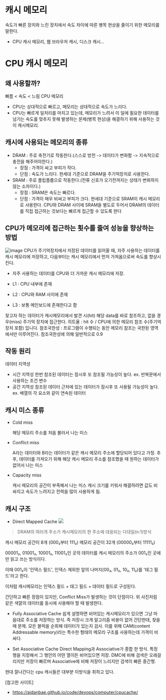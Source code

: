 # 캐시 메모리
속도가 빠른 장치와 느린 장치에서 속도 차이에 따른 병목 현상을 줄이기 위한 메모리를 말한다.
- CPU 캐시 메모리, 웹 브라우저 캐시, 디스크 캐시...

# CPU 캐시 메모리
## 왜 사용할까?
빠름 < 속도 < 느림
CPU         메모리
- CPU는 상대적으로 빠르고, 메모리는 상대적으로 속도가 느리다.
- CPU는 빠르게 일처리를 마치고 있는데, 메모리가 느려서 이 일에 필요한 데이터를 넘기는 속도를 맞추지 못해 발생하는 문제(병목 현상)을 해결하기 위해 사용하는 것이 캐시메모리.

## 캐시에 사용되는 메모리의 종류
- DRAM : 주로 축전기로 작동한다.(스스로 방전 -> 데이터가 변화함 -> 지속적으로 충전을 해주어야한다.)
    - 장점 : 가격이 싸고 부피가 작다.
    - 단점 : 속도가 느리다.
현세대 기준으로 DRAM을 주기억장치로 사용한다.
- SRAM : 주로 플립플롭으로 작동한다.(전류 신호가 오기전까지는 상태가 변화하지 않는 소자이다.)
    - 장점 : SRAM은 속도는 빠르다.
    - 단점 : 가격이 매우 비싸고 부피가 크다.
현세대 기준으로 SRAM이 캐시 메모리로 사용한다.
CPU와 DRAM 사이에 SRAM을 별도로 두어서 DRAM의 데이터를 직접 접근하는 것보다는 빠르게 접근할 수 있도록 한다

## CPU가 메모리에 접근하는 횟수를 줄여 성능을 향상하는 방법
![image](https://user-images.githubusercontent.com/80687913/203764203-e4dad642-3084-474f-9106-df0ff4a6086a.png)
CPU가 주기억장치에서 저장된 데이터를 읽어올 때, 자주 사용하는 데이터를 캐시 메모리에 저장하고, 다음부터는 캐시 메모리에서 먼저 가져옴으로써 속도를 향상시킨다.
- 자주 사용하는 데이터를 CPU와 더 가까운 캐시 메모리에 저장.

- L1 : CPU 내부에 존재
- L2 : CPU와 RAM 사이에 존재
- L3 : 보통 메인보드에 존재한다고 함

찾고자 하는 데이터가 캐시메모리에서 발견 시(hit) 해당 data를 바로 참조하고, 없을 경우(miss) 주기억 장치에 접근한다.
히트율 : hit 수 / CPU에 의한 메모리 참조 수(주기억장치 포함) 입니다.
참조국한성 : 프로그램이 수행되는 동안 메모리 참조는 국한된 영역에서만 이루어진다. 
참조국한성에 의해 일반적으로 0.9

## 작동 원리
데이터 지역성
- 시간 지역성
한번 참조된 데이터는 잠시후 또 참조될 가능성이 높다.
ex. 반복문에서 사용하는 조건 변수
- 공간 지역성
참조된 데이터 근처에 있는 데이터가 잠시후 또 사용될 가능성이 높다.
ex. 배열의 각 요소와 같이 연속된 데이터

## 캐시 미스 종류
- Cold miss

    해당 메모리 주소를 처음 불러서 나는 미스
- Conflict miss

    A라는 데이터와 B라는 데이터가 같은 캐시 메모리 주소에 할당되어 있다고 가정.
    추후, 데이터를 가져오기 위해 해당 캐시 메모리 주소를 참조했을 때 원하는 데이터가 없어서 나는 미스
- Capacity miss

    캐시 메모리의 공간이 부족해서 나는 미스
캐시 크기를 키워서 해결하려면 값도 비싸지고 속도가 느려지고 전력을 많이 사용하게 됨.

## 캐시 구조
- Direct Mapped Cache
![](https://aidanbae.github.io/code/devops/computer/cpucache/screenshot3.png)
> DRAM의 여러개 주소가 캐시메모리의 한 주소에 대응되는 다대일(n:1)방식

캐시 메모리 공간이 8개 (000₂부터 111₂)
메모리 공간이 32개 (00000₂부터 11111₂)

00001₂, 01001₂, 10001₂, 11001₂인 곳의 데이터를 캐시 메모리의 주소가 001₂인 곳에만 읽고 쓰는 방식이다.

이때 001₂이 '인덱스 필드', 인덱스 제외한 앞의 나머지(00₂, 01₂, 10₂, 11₂)를 '태그 필드'라고 한다.

이처럼 캐시메모리는 인덱스 필드 + 태그 필드 + 데이터 필드로 구성된다.

간단하고 빠른 장점이 있지만, Conflict Miss가 발생하는 것이 단점이다. 위 사진처럼 같은 색깔의 데이터를 동시에 사용해야 할 때 발생한다.

- Fully Associative Cache
쉽게 설명하면 비어있는 캐시메모리가 있으면 그냥 마음대로 주소를 저장하는 방식. 즉 저장시 크게 알고리즘 비용이 없어 간단한데, 찾을 때 문제. 모든 블럭을 순회해 데이터가 있는지 검사. 이를 위해 CAM(content Addressable memory)라는 특수한 형태의 메모리 구조를 사용하는데 가격이 비싸다.

- Set Associative Cache
Direct Mapping과 Associative가 종합 한 방식. 특정 행을 지정해서 그 행안의 어떤 열이든 비어있으면 저장. DMC에 비해 검색은 오래걸리지만 저장이 빠르며 Associative에 비해 저장이 느리지만 검색이 빠른 중간형.

현대 잘나간다는 cpu 캐시들은 대부분 이방식을 취하고 있다.



[참고한 사이트]
- https://aidanbae.github.io/code/devops/computer/cpucache/
